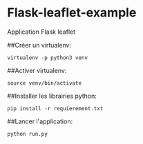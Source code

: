 # Flask-leaflet-example
Application Flask leaflet 

##Créer un virtualenv:

`virtualenv -p python3 venv`

##Activer virtualenv:

`source venv/bin/activate`

##Installer les librairies python:

`pip install -r requierement.txt`

##Lancer l'application:

`python run.py`
